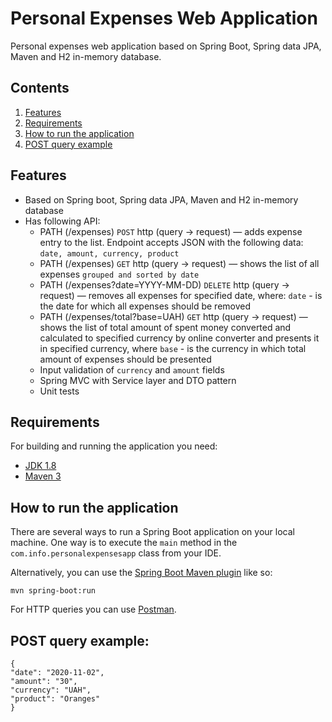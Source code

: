 # Personal Expenses Web Application

Personal expenses web application based on Spring Boot, Spring data JPA, Maven and H2 in-memory database.


## Contents

1. [Features](#features)
2. [Requirements](#requirements)
3. [How to run the application](#how-to-run-the-application)
4. [POST query example](#post-query-example)


## Features

* Based on Spring boot, Spring data JPA, Maven and H2 in-memory database
* Has following API:
  * PATH (/expenses) `POST` http (query -> request) — adds expense entry to the list. Endpoint accepts JSON with the following data: `date, amount, currency, product` 
  * PATH (/expenses) `GET` http (query -> request) — shows the list of all expenses `grouped and sorted by date`
  * PATH (/expenses?date=YYYY-MM-DD) `DELETE` http (query -> request) — removes all expenses for specified date, where: `date` - is the date for which all expenses should be removed
  * PATH (/expenses/total?base=UAH) `GET` http (query -> request) — shows the list of total amount of spent money converted and calculated to specified currency by online converter and presents it in specified currency, where `base` - is the currency in which total amount of expenses should be presented
  * Input validation of `currency` and `amount` fields
  * Spring MVC with Service layer and DTO pattern
  * Unit tests


## Requirements

For building and running the application you need:
- [JDK 1.8](http://www.oracle.com/technetwork/java/javase/downloads/jdk8-downloads-2133151.html)
- [Maven 3](https://maven.apache.org)


## How to run the application

There are several ways to run a Spring Boot application on your local machine. One way is to execute the `main` method in the `com.info.personalexpensesapp` class from your IDE.

Alternatively, you can use the [Spring Boot Maven plugin](https://docs.spring.io/spring-boot/docs/current/reference/html/build-tool-plugins-maven-plugin.html) like so:

```shell
mvn spring-boot:run
```

For HTTP queries you can use [Postman](https://www.postman.com/downloads/).


## POST query example:
```
{
"date": "2020-11-02",
"amount": "30",
"currency": "UAH",
"product": "Oranges"
}
```



